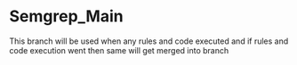 # Semgrep_Main

This branch will be used when any rules and code executed and if rules and code execution went then same will get
merged into branch
